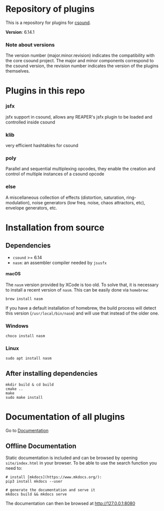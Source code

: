 # Repository of plugins

This is a repository for plugins for [csound](https://csound.com/). 

**Version**: 6.14.1

### Note about versions

The version number (major.minor.revision) indicates the compatibility with the core csound project. 
The major and minor components correspond to the csound version, the revision number indicates the
version of the plugins themselves. 

# Plugins in this repo

### jsfx

jsfx support in csound, allows any REAPER's jsfx plugin to be loaded and controlled inside csound

### klib

very efficient hashtables for csound

### poly

Parallel and sequential multiplexing opcodes, they enable the creation and control of multiple 
instances of a csound opcode

### else

A miscellaneous collection of effects (distortion, saturation, ring-modulation), noise 
generators (low freq. noise, chaos attractors, etc), envelope generators, etc.


# Installation from source

## Dependencies

* `csound` >= 6.14
* `nasm`: an assembler compiler needed by `jsusfx`

#### macOS

The `nasm` version provided by XCode is too old. To solve that, it is necessary to install a recent version
of `nasm`. This can be easily done via `homebrew`:

    brew install nasm

If you have a default installation of homebrew, the build process will detect this version (`/usr/local/bin/nasm`) and 
will use that instead of the older one.

### Windows

    choco install nasm

### Linux

    sudo apt install nasm

## After installing dependencies

    mkdir build & cd build
    cmake ..
    make
    sudo make install


# Documentation of all plugins

Go to [Documentation](https://csound-plugins.github.io/csound-plugins/)


## Offline Documentation

Static documentation is included and can be browsed by opening `site/index.html` in your browser. 
To be able to use the search function you need to:

    # install [mkdocs](https://www.mkdocs.org/):
    pip3 install mkdocs --user

    # generate the documentation and serve it
    mkdocs build && mkdocs serve

The documentation can then be browsed at http://127.0.0.1:8080
